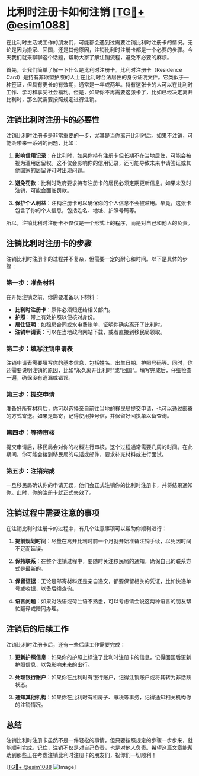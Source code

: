 # 比利时注册卡如何注销 [[TG💪+ @esim1088](https://t.me/s/esim1088)]

在比利时生活或工作的朋友们，可能都会遇到过需要注销比利时注册卡的情况。无论是因为搬家、回国，还是其他原因，注销比利时注册卡都是一个必要的步骤。今天我们就来聊聊这个话题，帮助大家了解注销流程，避免不必要的麻烦。

首先，让我们简单了解一下什么是比利时注册卡。比利时注册卡（Residence Card）是持有非欧盟护照的人士在比利时合法居住的身份证明文件。它类似于一种签证，但具有更长的有效期，通常是一年或两年。持有这张卡的人可以在比利时工作、学习和享受社会福利。但是，如果你不再需要这张卡了，比如已经决定离开比利时，那么就需要按照规定进行注销。

## 注销比利时注册卡的必要性

注销比利时注册卡是非常重要的一步，尤其是当你离开比利时后。如果不注销，可能会带来一系列的问题，比如：

1. **影响信用记录**：在比利时，如果你持有注册卡但长期不在当地居住，可能会被视为滥用居留权。这不仅会影响你的信用记录，还可能导致未来申请签证或其他国家的居留许可时出现问题。
   
2. **避免罚款**：比利时政府要求持有注册卡的居民必须定期更新信息。如果未及时注销，可能会面临罚款。

3. **保护个人利益**：注销注册卡可以确保你的个人信息不会被滥用。毕竟，这张卡包含了你的个人信息，包括姓名、地址、护照号码等。

所以，注销比利时注册卡不仅仅是一个形式上的程序，而是对自己和他人的负责。

## 注销比利时注册卡的步骤

注销比利时注册卡的过程并不复杂，但需要一定的耐心和时间。以下是具体的步骤：

### 第一步：准备材料

在开始注销之前，你需要准备以下材料：

- **比利时注册卡**：原件必须归还给相关部门。
- **护照**：带上有效护照以便核对身份。
- **居住证明**：如租房合同或水电费账单，证明你确实离开了比利时。
- **注销申请表**：可以在当地政府网站下载，或者直接到移民局领取。

### 第二步：填写注销申请表

注销申请表需要填写你的基本信息，包括姓名、出生日期、护照号码等。同时，你还需要说明注销的原因，比如“永久离开比利时”或“回国”。填写完成后，仔细检查一遍，确保没有遗漏或错误。

### 第三步：提交申请

准备好所有材料后，你可以选择亲自前往当地的移民局提交申请，也可以通过邮寄的方式寄送。如果是邮寄，记得使用挂号信，并保留好回执单以备查询。

### 第四步：等待审核

提交申请后，移民局会对你的材料进行审核。这个过程通常需要几周的时间。在此期间，你可能会接到移民局的电话或邮件，要求补充材料或进行面试。

### 第五步：注销完成

一旦移民局确认你的申请无误，他们会正式注销你的比利时注册卡，并将结果通知你。此时，你的注册卡就正式失效了。

## 注销过程中需要注意的事项

在注销比利时注册卡的过程中，有几个注意事项可以帮助你顺利进行：

1. **提前规划时间**：尽量在离开比利时前一个月就开始准备注销手续，以免因时间不足而延误。

2. **保持联系**：在整个注销过程中，要随时关注移民局的通知，确保自己的联系方式是最新的。

3. **保留证据**：无论是邮寄材料还是亲自递交，都要保留相关的凭证，比如快递单号或收据，以备后续查询。

4. **语言问题**：如果对法语或荷兰语不熟悉，可以考虑请会说这两种语言的朋友帮忙翻译或陪同办理。

## 注销后的后续工作

注销比利时注册卡后，还有一些后续工作需要完成：

1. **更新护照信息**：如果你的护照上标注了比利时注册卡的信息，记得回国后更新护照信息，以免影响未来的出行。

2. **处理银行账户**：如果你在比利时有银行账户，记得注销账户或将其转为非活跃状态。

3. **通知其他机构**：如果你在比利时有租房子、缴税等事务，记得通知相关机构你的注销情况。

## 总结

注销比利时注册卡虽然不是一件轻松的事情，但只要按照规定的步骤一步步来，就能顺利完成。记住，注销不仅是对自己负责，也是对他人负责。希望这篇文章能帮助到那些正在考虑注销比利时注册卡的朋友们，祝你们一切顺利！

[[TG💪+ @esim1088](https://t.me/s/esim1088) ![Image](https://i.postimg.cc/4NQfJmqS/Snipaste-2025-05-13-00-14-12.png)]